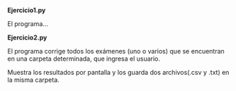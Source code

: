 **Ejercicio1.py**

El programa...



**Ejercicio2.py**

El programa corrige todos los exámenes (uno o varios) que se encuentran en una carpeta determinada, que ingresa el usuario.

Muestra los resultados por pantalla y los guarda dos archivos(.csv y .txt) en la misma carpeta.